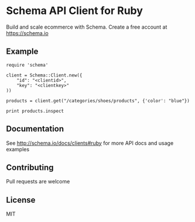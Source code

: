 # Schema API Client for Ruby

Build and scale ecommerce with Schema. Create a free account at https://schema.io

## Example

	require 'schema'

	client = Schema::Client.new({
		"id": "<clientid>",
		"key": "<clientkey>"
	))

	products = client.get("/categories/shoes/products", {'color': "blue"})

	print products.inspect

## Documentation

See <http://schema.io/docs/clients#ruby> for more API docs and usage examples

## Contributing

Pull requests are welcome

## License

MIT